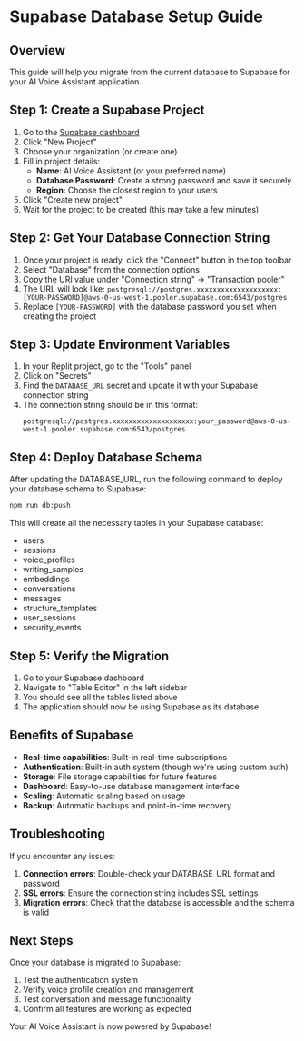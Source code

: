 # Supabase Database Setup Guide

## Overview
This guide will help you migrate from the current database to Supabase for your AI Voice Assistant application.

## Step 1: Create a Supabase Project

1. Go to the [Supabase dashboard](https://supabase.com/dashboard/projects)
2. Click "New Project"
3. Choose your organization (or create one)
4. Fill in project details:
   - **Name**: AI Voice Assistant (or your preferred name)
   - **Database Password**: Create a strong password and save it securely
   - **Region**: Choose the closest region to your users
5. Click "Create new project"
6. Wait for the project to be created (this may take a few minutes)

## Step 2: Get Your Database Connection String

1. Once your project is ready, click the "Connect" button in the top toolbar
2. Select "Database" from the connection options
3. Copy the URI value under "Connection string" → "Transaction pooler"
4. The URL will look like: `postgresql://postgres.xxxxxxxxxxxxxxxxxxxx:[YOUR-PASSWORD]@aws-0-us-west-1.pooler.supabase.com:6543/postgres`
5. Replace `[YOUR-PASSWORD]` with the database password you set when creating the project

## Step 3: Update Environment Variables

1. In your Replit project, go to the "Tools" panel
2. Click on "Secrets" 
3. Find the `DATABASE_URL` secret and update it with your Supabase connection string
4. The connection string should be in this format:
   ```
   postgresql://postgres.xxxxxxxxxxxxxxxxxxxx:your_password@aws-0-us-west-1.pooler.supabase.com:6543/postgres
   ```

## Step 4: Deploy Database Schema

After updating the DATABASE_URL, run the following command to deploy your database schema to Supabase:

```bash
npm run db:push
```

This will create all the necessary tables in your Supabase database:
- users
- sessions
- voice_profiles
- writing_samples
- embeddings
- conversations
- messages
- structure_templates
- user_sessions
- security_events

## Step 5: Verify the Migration

1. Go to your Supabase dashboard
2. Navigate to "Table Editor" in the left sidebar
3. You should see all the tables listed above
4. The application should now be using Supabase as its database

## Benefits of Supabase

- **Real-time capabilities**: Built-in real-time subscriptions
- **Authentication**: Built-in auth system (though we're using custom auth)
- **Storage**: File storage capabilities for future features
- **Dashboard**: Easy-to-use database management interface
- **Scaling**: Automatic scaling based on usage
- **Backup**: Automatic backups and point-in-time recovery

## Troubleshooting

If you encounter any issues:

1. **Connection errors**: Double-check your DATABASE_URL format and password
2. **SSL errors**: Ensure the connection string includes SSL settings
3. **Migration errors**: Check that the database is accessible and the schema is valid

## Next Steps

Once your database is migrated to Supabase:
1. Test the authentication system
2. Verify voice profile creation and management
3. Test conversation and message functionality
4. Confirm all features are working as expected

Your AI Voice Assistant is now powered by Supabase!